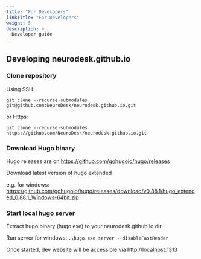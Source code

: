 ```yaml
---
title: "For Developers"
linkTitle: "For Developers"
weight: 5
description: >
  Developer guide
---
```


## Developing neurodesk.github.io

### Clone repository
Using SSH

`git clone --recurse-submodules git@github.com:NeuroDesk/neurodesk.github.io.git`

or Https:

`git clone --recurse-submodules https://github.com/NeuroDesk/neurodesk.github.io.git`


### Download Hugo binary

Hugo releases are on https://github.com/gohugoio/hugo/releases

Download latest version of hugo extended

e.g. for windows: https://github.com/gohugoio/hugo/releases/download/v0.88.1/hugo_extended_0.88.1_Windows-64bit.zip


### Start local hugo server

Extract hugo binary (hugo.exe) to your neurodesk.github.io dir

Run server for windows: `.\hugo.exe server --disableFastRender`

Once started, dev website will be accessible via http://localhost:1313

